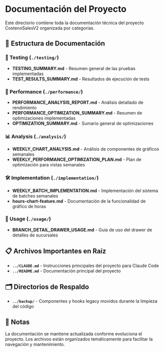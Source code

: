 # Documentación del Proyecto

Este directorio contiene toda la documentación técnica del proyecto CostenoSalesV2 organizada por categorías.

## 📁 Estructura de Documentación

### 🧪 Testing (`./testing/`)
- **TESTING_SUMMARY.md** - Resumen general de las pruebas implementadas
- **TEST_RESULTS_SUMMARY.md** - Resultados de ejecución de tests

### 🚀 Performance (`./performance/`)
- **PERFORMANCE_ANALYSIS_REPORT.md** - Análisis detallado de rendimiento
- **PERFORMANCE_OPTIMIZATION_SUMMARY.md** - Resumen de optimizaciones implementadas  
- **OPTIMIZATION_SUMMARY.md** - Sumario general de optimizaciones

### 📊 Analysis (`./analysis/`)
- **WEEKLY_CHART_ANALYSIS.md** - Análisis de componentes de gráficos semanales
- **WEEKLY_PERFORMANCE_OPTIMIZATION_PLAN.md** - Plan de optimización para vistas semanales

### 🛠️ Implementation (`./implementation/`)
- **WEEKLY_BATCH_IMPLEMENTATION.md** - Implementación del sistema de batches semanales
- **hours-chart-feature.md** - Documentación de la funcionalidad de gráfico de horas

### 📖 Usage (`./usage/`)
- **BRANCH_DETAIL_DRAWER_USAGE.md** - Guía de uso del drawer de detalles de sucursales

## 📋 Archivos Importantes en Raíz

- **`../CLAUDE.md`** - Instrucciones principales del proyecto para Claude Code
- **`../README.md`** - Documentación principal del proyecto

## 🗂️ Directorios de Respaldo

- **`../backup/`** - Componentes y hooks legacy movidos durante la limpieza del código

## 📝 Notas

La documentación se mantiene actualizada conforme evoluciona el proyecto. Los archivos están organizados temáticamente para facilitar la navegación y mantenimiento.